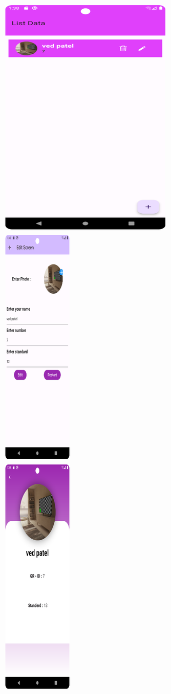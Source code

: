 <p> <img src="Screenshot_1.png" width="500" height="700"></p>
<p> <img src="Screenshot_2.png" width="200" height="700"></p>
<p> <img src="Screenshot_3.png" width="200" height="700"></p>
